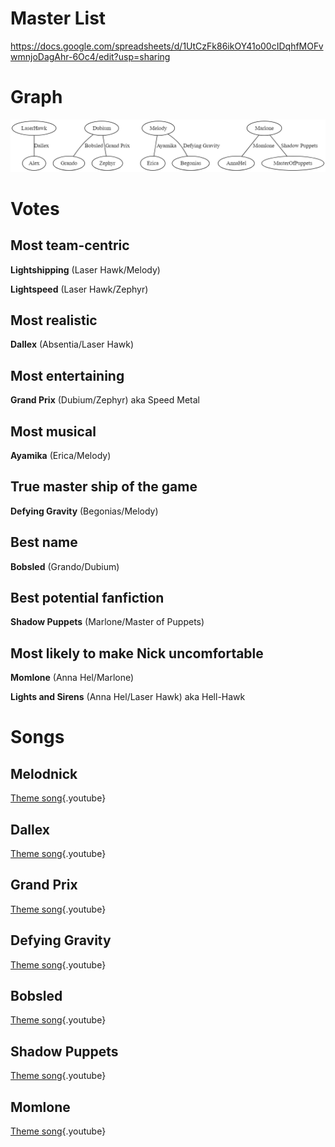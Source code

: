 <!-- TITLE: Ships -->
<!-- SUBTITLE: Let the love flow -->

# Master List
https://docs.google.com/spreadsheets/d/1UtCzFk86ikOY41o00cIDqhfMOFvwmnjoDagAhr-6Oc4/edit?usp=sharing
# Graph
![Ships](/uploads/sycamour-other/ships.png "Ships")
# Votes
## Most team-centric
**Lightshipping** (Laser Hawk/Melody)

**Lightspeed** (Laser Hawk/Zephyr)
## Most realistic
**Dallex** (Absentia/Laser Hawk)
## Most entertaining
**Grand Prix** (Dubium/Zephyr) aka Speed Metal
## Most musical
**Ayamika** (Erica/Melody)
## True master ship of the game
**Defying Gravity** (Begonias/Melody)
## Best name
**Bobsled** (Grando/Dubium)
## Best potential fanfiction
**Shadow Puppets** (Marlone/Master of Puppets)
## Most likely to make Nick uncomfortable
**Momlone** (Anna Hel/Marlone)

**Lights and Sirens** (Anna Hel/Laser Hawk) aka Hell-Hawk

# Songs
## Melodnick
[Theme song](https://www.youtube.com/watch?v=VGbsrrkZm1s){.youtube}
## Dallex

[Theme song](https://www.youtube.com/watch?v=FaY5-LGYJKc){.youtube}
## Grand Prix

[Theme song](https://www.youtube.com/watch?v=Y4QbJRAWvRU){.youtube}

## Defying Gravity
[Theme song](https://www.youtube.com/watch?v=Yf9Bt5WFZKs){.youtube}

## Bobsled
[Theme song](https://www.youtube.com/watch?v=swnle389UKM){.youtube}

## Shadow Puppets
[Theme song](https://www.youtube.com/watch?v=P_SlAzsXa7E){.youtube}

## Momlone
[Theme song](https://www.youtube.com/watch?v=YtKqUptJ5Fc){.youtube}
